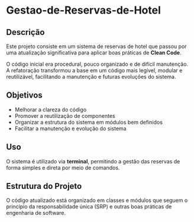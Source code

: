 # Gestao-de-Reservas-de-Hotel

## Descrição

Este projeto consiste em um sistema de reservas de hotel que passou por uma atualização significativa para aplicar boas práticas de **Clean Code**.

O código inicial era procedural, pouco organizado e de difícil manutenção. A refatoração transformou a base em um código mais legível, modular e reutilizável, facilitando a manutenção e futuras evoluções do sistema.

## Objetivos

- Melhorar a clareza do código  
- Promover a reutilização de componentes  
- Organizar a estrutura do sistema em módulos bem definidos  
- Facilitar a manutenção e evolução do sistema  

## Uso

O sistema é utilizado via **terminal**, permitindo a gestão das reservas de forma simples e direta por meio de comandos.

## Estrutura do Projeto

O código atualizado está organizado em classes e módulos que seguem o princípio da responsabilidade única (SRP) e outras boas práticas de engenharia de software.
